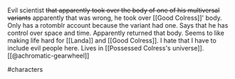Evil scientist ~~that apparently took over the body of one of his multiversal variants~~ apparently that was wrong, he took over [[Good Colress]]' body. Only has a rotomblr account because the variant had one. Says that he has control over space and time. Apparently returned that body. Seems to like making life hard for [[Landa]] and [[Good Colress]]. I hate that I have to include evil people here. Lives in [[Possessed Colress's universe]]. [[@achromatic-gearwheel]]

#characters 